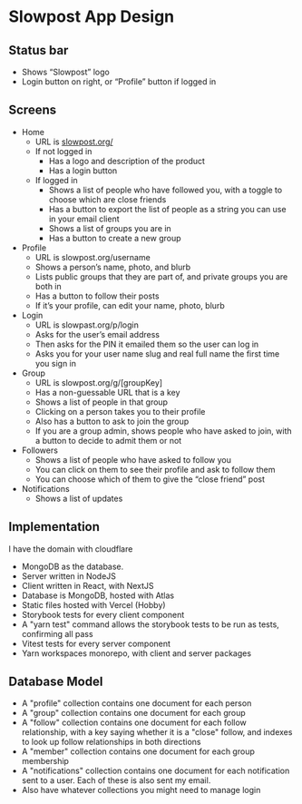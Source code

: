 # Slowpost App Design

## Status bar

* Shows “Slowpost” logo  
* Login button on right, or “Profile” button if logged in

## Screens

* Home  
  * URL is [slowpost.org/](http://slowpost.org/)  
  * If not logged in  
    * Has a logo and description of the product  
    * Has a login button  
  * If logged in  
    * Shows a list of people who have followed you, with a toggle to choose which are close friends  
    * Has a button to export the list of people as a string you can use in your email client  
    * Shows a list of groups you are in
    * Has a button to create a new group
* Profile  
  * URL is slowpost.org/username  
  * Shows a person’s name, photo, and blurb  
  * Lists public groups that they are part of, and private groups you are both in  
  * Has a button to follow their posts  
  * If it’s your profile, can edit your name, photo, blurb  
* Login  
  * URL is slowpast.org/p/login  
  * Asks for the user’s email address  
  * Then asks for the PIN it emailed them so the user can log in  
  * Asks you for your user name slug and real full name the first time you sign in
* Group  
  * URL is slowpost.org/g/\[groupKey\]  
  * Has a non-guessable URL that is a key  
  * Shows a list of people in that group  
  * Clicking on a person takes you to their profile  
  * Also has a button to ask to join the group  
  * If you are a group admin, shows people who have asked to join, with a button to decide to admit them or not
* Followers  
  * Shows a list of people who have asked to follow you  
  * You can click on them to see their profile and ask to follow them  
  * You can choose which of them to give the “close friend” post  
* Notifications
  * Shows a list of updates 


## Implementation

I have the domain with cloudflare

* MongoDB as the database.
* Server written in NodeJS
* Client written in React, with NextJS
* Database is MongoDB, hosted with Atlas
* Static files hosted with Vercel (Hobby)
* Storybook tests for every client component
* A "yarn test" command allows the storybook tests to be run as tests, confirming all pass
* Vitest tests for every server component
* Yarn workspaces monorepo, with client and server packages


## Database Model

* A "profile" collection contains one document for each person
* A "group" collection contains one document for each group
* A "follow" collection contains one document for each follow relationship, with a key saying whether it is a "close" follow, and indexes to look up follow relationships in both directions
* A "member" collection contains one document for each group membership
* A "notifications" collection contains one document for each notification sent to a user. Each of these is also sent my email.
* Also have whatever collections you might need to manage login

